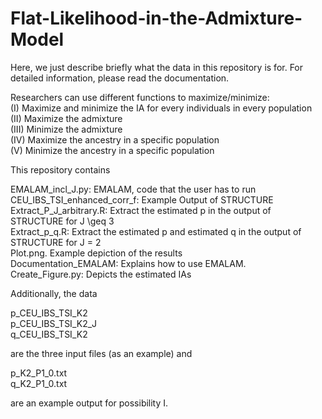 # Flat-Likelihood-in-the-Admixture-Model

Here, we just describe briefly what the data in this repository is for. For detailed information, please read the documentation.<br>

Researchers can use different functions to maximize/minimize: <br>
(I) Maximize and minimize the IA for every individuals in every population <br>
(II) Maximize the admixture<br>
(III) Minimize the admixture <br>
(IV) Maximize the ancestry in a specific population <br>
(V) Minimize the ancestry in a specific population <br>


This repository contains <br>

EMALAM_incl_J.py: EMALAM, code that the user has to run  <br>
CEU_IBS_TSI_enhanced_corr_f: Example Output of STRUCTURE <br>
Extract_P_J_arbitrary.R: Extract the estimated p in the output of STRUCTURE for J \geq 3 <br>
Extract_p_q.R: Extract the estimated p and estimated q in the output of STRUCTURE for J = 2 <br>
Plot.png. Example depiction of the results <br>
Documentation_EMALAM: Explains how to use EMALAM. <br>
Create_Figure.py: Depicts the estimated IAs <br>

Additionally, the data 

p_CEU_IBS_TSI_K2 <br>
p_CEU_IBS_TSI_K2_J <br>
q_CEU_IBS_TSI_K2 <br>

are the three input files (as an example) and

p_K2_P1_0.txt <br>
q_K2_P1_0.txt <br>

are an example output for possibility I.


